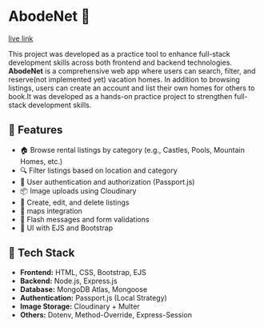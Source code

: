 # AbodeNet 🏡
[live link](https://abodenet.onrender.com/listings)

This project was developed as a practice tool to enhance full-stack development skills across both frontend and backend technologies.
**AbodeNet**  is a comprehensive web app where users can search, filter, and reserve(not implemented yet) vacation homes.
In addition to browsing listings, users can create an account and list their own homes for others to book.It was developed as a hands-on practice project to strengthen full-stack development skills.
## 🌟 Features

- 🏠 Browse rental listings by category (e.g., Castles, Pools, Mountain Homes, etc.)
- 🔍 Filter listings based on location and category
- 🔐 User authentication and authorization (Passport.js)
- 📦 Image uploads using Cloudinary
- 📝 Create, edit, and delete listings
- 📍 maps integration 
- 💬 Flash messages and form validations
- 📄 UI with EJS and Bootstrap

## 🔧 Tech Stack

- **Frontend:** HTML, CSS, Bootstrap, EJS
- **Backend:** Node.js, Express.js
- **Database:** MongoDB Atlas, Mongoose
- **Authentication:** Passport.js (Local Strategy)
- **Image Storage:** Cloudinary + Multer
- **Others:** Dotenv, Method-Override, Express-Session


